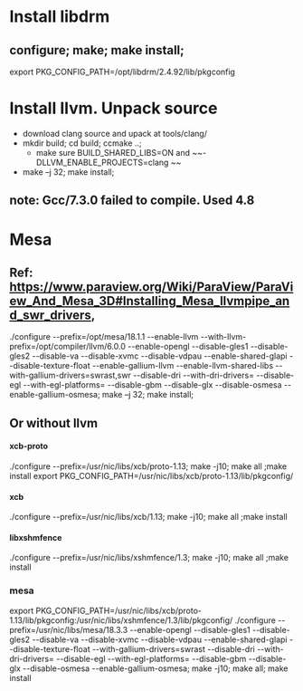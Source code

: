 # Install libdrm
## configure; make; make install;
export PKG_CONFIG_PATH=/opt/libdrm/2.4.92/lib/pkgconfig

# Install llvm. Unpack source
- download clang source and upack at tools/clang/
- mkdir build; cd build; ccmake ..;  
  - make sure BUILD_SHARED_LIBS=ON and  ~~-DLLVM_ENABLE_PROJECTS=clang ~~
- make –j 32; make install; 
## note: Gcc/7.3.0 failed to compile. Used 4.8

# Mesa
## Ref: https://www.paraview.org/Wiki/ParaView/ParaView_And_Mesa_3D#Installing_Mesa_llvmpipe_and_swr_drivers,
./configure --prefix=/opt/mesa/18.1.1 --enable-llvm --with-llvm-prefix=/opt/compiler/llvm/6.0.0 --enable-opengl --disable-gles1 --disable-gles2   --disable-va --disable-xvmc --disable-vdpau --enable-shared-glapi --disable-texture-float --enable-gallium-llvm --enable-llvm-shared-libs --with-gallium-drivers=swrast,swr --disable-dri --with-dri-drivers=  --disable-egl --with-egl-platforms= --disable-gbm  --disable-glx --disable-osmesa --enable-gallium-osmesa;
make –j 32; make install;

## Or without llvm
#### xcb-proto
 ./configure --prefix=/usr/nic/libs/xcb/proto-1.13; make -j10; make all ;make install
export PKG_CONFIG_PATH=/usr/nic/libs/xcb/proto-1.13/lib/pkgconfig/
#### xcb
./configure --prefix=/usr/nic/libs/xcb/1.13; make -j10; make all ;make install
#### libxshmfence
./configure --prefix=/usr/nic/libs/xshmfence/1.3; make -j10; make all ;make install
### mesa
export PKG_CONFIG_PATH=/usr/nic/libs/xcb/proto-1.13/lib/pkgconfig:/usr/nic/libs/xshmfence/1.3/lib/pkgconfig/
./configure --prefix=/usr/nic/libs/mesa/18.3.3 --enable-opengl --disable-gles1 --disable-gles2   --disable-va --disable-xvmc --disable-vdpau --enable-shared-glapi --disable-texture-float --with-gallium-drivers=swrast --disable-dri --with-dri-drivers=  --disable-egl --with-egl-platforms= --disable-gbm  --disable-glx --disable-osmesa --enable-gallium-osmesa; make -j10; make all; make install
